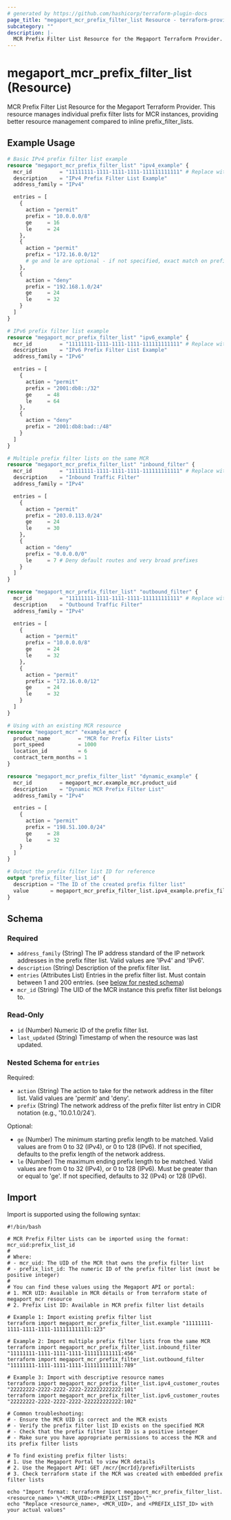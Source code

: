 ```yaml
---
# generated by https://github.com/hashicorp/terraform-plugin-docs
page_title: "megaport_mcr_prefix_filter_list Resource - terraform-provider-megaport"
subcategory: ""
description: |-
  MCR Prefix Filter List Resource for the Megaport Terraform Provider. This resource manages individual prefix filter lists for MCR instances, providing better resource management compared to inline prefix_filter_lists.
---
```


# megaport_mcr_prefix_filter_list (Resource)

MCR Prefix Filter List Resource for the Megaport Terraform Provider. This resource manages individual prefix filter lists for MCR instances, providing better resource management compared to inline prefix_filter_lists.

## Example Usage

```terraform
# Basic IPv4 prefix filter list example
resource "megaport_mcr_prefix_filter_list" "ipv4_example" {
  mcr_id         = "11111111-1111-1111-1111-111111111111" # Replace with your MCR UID
  description    = "IPv4 Prefix Filter List Example"
  address_family = "IPv4"

  entries = [
    {
      action = "permit"
      prefix = "10.0.0.0/8"
      ge     = 16
      le     = 24
    },
    {
      action = "permit"
      prefix = "172.16.0.0/12"
      # ge and le are optional - if not specified, exact match on prefix length
    },
    {
      action = "deny"
      prefix = "192.168.1.0/24"
      ge     = 24
      le     = 32
    }
  ]
}

# IPv6 prefix filter list example
resource "megaport_mcr_prefix_filter_list" "ipv6_example" {
  mcr_id         = "11111111-1111-1111-1111-111111111111" # Replace with your MCR UID
  description    = "IPv6 Prefix Filter List Example"
  address_family = "IPv6"

  entries = [
    {
      action = "permit"
      prefix = "2001:db8::/32"
      ge     = 48
      le     = 64
    },
    {
      action = "deny"
      prefix = "2001:db8:bad::/48"
    }
  ]
}

# Multiple prefix filter lists on the same MCR
resource "megaport_mcr_prefix_filter_list" "inbound_filter" {
  mcr_id         = "11111111-1111-1111-1111-111111111111" # Replace with your MCR UID
  description    = "Inbound Traffic Filter"
  address_family = "IPv4"

  entries = [
    {
      action = "permit"
      prefix = "203.0.113.0/24"
      ge     = 24
      le     = 30
    },
    {
      action = "deny"
      prefix = "0.0.0.0/0"
      le     = 7 # Deny default routes and very broad prefixes
    }
  ]
}

resource "megaport_mcr_prefix_filter_list" "outbound_filter" {
  mcr_id         = "11111111-1111-1111-1111-111111111111" # Replace with your MCR UID
  description    = "Outbound Traffic Filter"
  address_family = "IPv4"

  entries = [
    {
      action = "permit"
      prefix = "10.0.0.0/8"
      ge     = 24
      le     = 32
    },
    {
      action = "permit"
      prefix = "172.16.0.0/12"
      ge     = 24
      le     = 32
    }
  ]
}

# Using with an existing MCR resource
resource "megaport_mcr" "example_mcr" {
  product_name         = "MCR for Prefix Filter Lists"
  port_speed           = 1000
  location_id          = 6
  contract_term_months = 1
}

resource "megaport_mcr_prefix_filter_list" "dynamic_example" {
  mcr_id         = megaport_mcr.example_mcr.product_uid
  description    = "Dynamic MCR Prefix Filter List"
  address_family = "IPv4"

  entries = [
    {
      action = "permit"
      prefix = "198.51.100.0/24"
      ge     = 28
      le     = 32
    }
  ]
}

# Output the prefix filter list ID for reference
output "prefix_filter_list_id" {
  description = "The ID of the created prefix filter list"
  value       = megaport_mcr_prefix_filter_list.ipv4_example.prefix_filter_list_id
}
```

<!-- schema generated by tfplugindocs -->
## Schema

### Required

- `address_family` (String) The IP address standard of the IP network addresses in the prefix filter list. Valid values are 'IPv4' and 'IPv6'.
- `description` (String) Description of the prefix filter list.
- `entries` (Attributes List) Entries in the prefix filter list. Must contain between 1 and 200 entries. (see [below for nested schema](#nestedatt--entries))
- `mcr_id` (String) The UID of the MCR instance this prefix filter list belongs to.

### Read-Only

- `id` (Number) Numeric ID of the prefix filter list.
- `last_updated` (String) Timestamp of when the resource was last updated.

<a id="nestedatt--entries"></a>
### Nested Schema for `entries`

Required:

- `action` (String) The action to take for the network address in the filter list. Valid values are 'permit' and 'deny'.
- `prefix` (String) The network address of the prefix filter list entry in CIDR notation (e.g., '10.0.1.0/24').

Optional:

- `ge` (Number) The minimum starting prefix length to be matched. Valid values are from 0 to 32 (IPv4), or 0 to 128 (IPv6). If not specified, defaults to the prefix length of the network address.
- `le` (Number) The maximum ending prefix length to be matched. Valid values are from 0 to 32 (IPv4), or 0 to 128 (IPv6). Must be greater than or equal to 'ge'. If not specified, defaults to 32 (IPv4) or 128 (IPv6).

## Import

Import is supported using the following syntax:

```shell
#!/bin/bash

# MCR Prefix Filter Lists can be imported using the format: mcr_uid:prefix_list_id
#
# Where:
# - mcr_uid: The UID of the MCR that owns the prefix filter list
# - prefix_list_id: The numeric ID of the prefix filter list (must be positive integer)
#
# You can find these values using the Megaport API or portal:
# 1. MCR UID: Available in MCR details or from terraform state of megaport_mcr resource
# 2. Prefix List ID: Available in MCR prefix filter list details

# Example 1: Import existing prefix filter list
terraform import megaport_mcr_prefix_filter_list.example "11111111-1111-1111-1111-111111111111:123"

# Example 2: Import multiple prefix filter lists from the same MCR
terraform import megaport_mcr_prefix_filter_list.inbound_filter "11111111-1111-1111-1111-111111111111:456"
terraform import megaport_mcr_prefix_filter_list.outbound_filter "11111111-1111-1111-1111-111111111111:789"

# Example 3: Import with descriptive resource names
terraform import megaport_mcr_prefix_filter_list.ipv4_customer_routes "22222222-2222-2222-2222-222222222222:101"
terraform import megaport_mcr_prefix_filter_list.ipv6_customer_routes "22222222-2222-2222-2222-222222222222:102"

# Common troubleshooting:
# - Ensure the MCR UID is correct and the MCR exists
# - Verify the prefix filter list ID exists on the specified MCR
# - Check that the prefix filter list ID is a positive integer
# - Make sure you have appropriate permissions to access the MCR and its prefix filter lists

# To find existing prefix filter lists:
# 1. Use the Megaport Portal to view MCR details
# 2. Use the Megaport API: GET /mcr/{mcrId}/prefixFilterLists
# 3. Check terraform state if the MCR was created with embedded prefix filter lists

echo "Import format: terraform import megaport_mcr_prefix_filter_list.<resource_name> \"<MCR_UID>:<PREFIX_LIST_ID>\""
echo "Replace <resource_name>, <MCR_UID>, and <PREFIX_LIST_ID> with your actual values"
```

